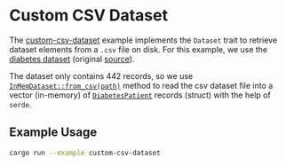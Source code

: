 # Custom CSV Dataset

The [custom-csv-dataset](src/dataset.rs) example implements the `Dataset` trait to retrieve dataset elements from a `.csv` file on disk. For this example, we use the [diabetes dataset](https://scikit-learn.org/stable/datasets/toy_dataset.html#diabetes-dataset) (original [source](https://www4.stat.ncsu.edu/~boos/var.select/diabetes.html)).

The dataset only contains 442 records, so we use [`InMemDataset::from_csv(path)`](src/dataset.rs#L80) method to read the csv dataset file into a vector (in-memory) of [`DiabetesPatient`](src/dataset.rs#L13) records (struct) with the help of `serde`.

## Example Usage

```sh
cargo run --example custom-csv-dataset
```